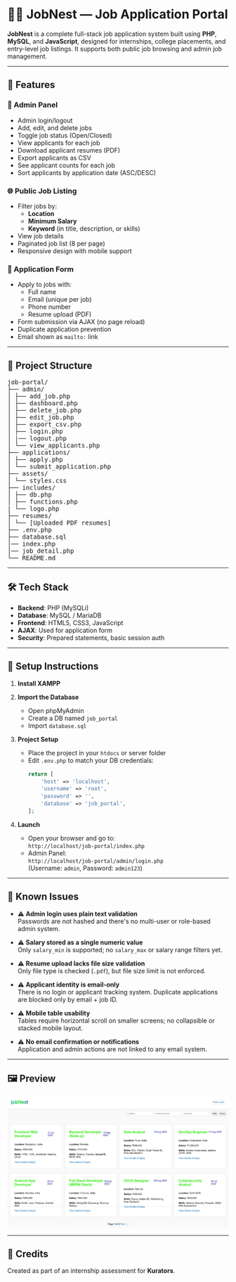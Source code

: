 # 🧑‍💼 JobNest — Job Application Portal

**JobNest** is a complete full-stack job application system built using **PHP**, **MySQL**, and **JavaScript**, designed for internships, college placements, and entry-level job listings. It supports both public job browsing and admin job management.

---

## 🚀 Features

### 👤 Admin Panel
- Admin login/logout
- Add, edit, and delete jobs
- Toggle job status (Open/Closed)
- View applicants for each job
- Download applicant resumes (PDF)
- Export applicants as CSV
- See applicant counts for each job
- Sort applicants by application date (ASC/DESC)

### 🌐 Public Job Listing
- Filter jobs by:
  - **Location**
  - **Minimum Salary**
  - **Keyword** (in title, description, or skills)
- View job details
- Paginated job list (8 per page)
- Responsive design with mobile support

### 📝 Application Form
- Apply to jobs with:
  - Full name
  - Email (unique per job)
  - Phone number
  - Resume upload (PDF)
- Form submission via AJAX (no page reload)
- Duplicate application prevention
- Email shown as `mailto:` link

---

## 📁 Project Structure


<pre>
job-portal/
├── admin/
│ ├── add_job.php
│ ├── dashboard.php
│ ├── delete_job.php
│ ├── edit_job.php
│ ├── export_csv.php
│ ├── login.php
│ |── logout.php
│ └── view_applicants.php
├── applications/
│ ├── apply.php
│ └── submit_application.php
├── assets/
│ └── styles.css
├── includes/
│ ├── db.php
│ ├── functions.php
| └── logo.php
├── resumes/
│ └── [Uploaded PDF resumes]
├── .env.php
├── database.sql
│── index.php
│── job_detail.php
└── README.md
</pre>

---

## 🛠 Tech Stack

- **Backend**: PHP (MySQLi)
- **Database**: MySQL / MariaDB
- **Frontend**: HTML5, CSS3, JavaScript
- **AJAX**: Used for application form
- **Security**: Prepared statements, basic session auth

---

## 🧪 Setup Instructions

1. **Install XAMPP**
2. **Import the Database**
   - Open phpMyAdmin
   - Create a DB named `job_portal`
   - Import `database.sql`

3. **Project Setup**
   - Place the project in your `htdocs` or server folder
   - Edit `.env.php` to match your DB credentials:
     ```php
     return [
         'host' => 'localhost',
         'username' => 'root',
         'password' => '',
         'database' => 'job_portal',
     ];
     ```

4. **Launch**
   - Open your browser and go to:  
     `http://localhost/job-portal/index.php`
   - Admin Panel:  
     `http://localhost/job-portal/admin/login.php`  
     (Username: `admin`, Password: `admin123`)

---

## 🐛 Known Issues

- ⚠ **Admin login uses plain text validation**  
  Passwords are not hashed and there's no multi-user or role-based admin system.

- ⚠ **Salary stored as a single numeric value**  
  Only `salary_min` is supported; no `salary_max` or salary range filters yet.

- ⚠ **Resume upload lacks file size validation**  
  Only file type is checked (`.pdf`), but file size limit is not enforced.

- ⚠ **Applicant identity is email-only**  
  There is no login or applicant tracking system. Duplicate applications are blocked only by email + job ID.

- ⚠ **Mobile table usability**  
  Tables require horizontal scroll on smaller screens; no collapsible or stacked mobile layout.

- ⚠ **No email confirmation or notifications**  
  Application and admin actions are not linked to any email system.

---

## 🖼 Preview

![JobNest Screenshot](./assets/JobNest.jpeg)

---

## 👏 Credits

Created as part of an internship assessment for **Kurators**.
